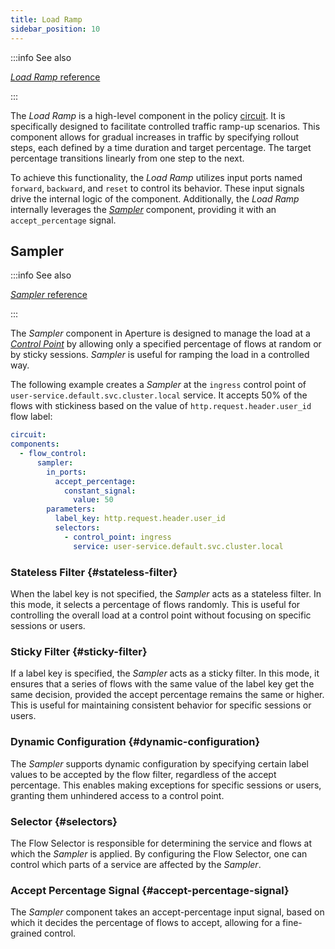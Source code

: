 ```yaml
---
title: Load Ramp
sidebar_position: 10
---
```


:::info See also

[_Load Ramp_ reference][load-ramp]

:::

The _Load Ramp_ is a high-level component in the policy
[circuit](./advanced/circuit.md). It is specifically designed to facilitate
controlled traffic ramp-up scenarios. This component allows for gradual
increases in traffic by specifying rollout steps, each defined by a time
duration and target percentage. The target percentage transitions linearly from
one step to the next.

To achieve this functionality, the _Load Ramp_ utilizes input ports named
`forward`, `backward`, and `reset` to control its behavior. These input signals
drive the internal logic of the component. Additionally, the _Load Ramp_
internally leverages the [_Sampler_](#sampler) component, providing it with an
`accept_percentage` signal.

## Sampler

:::info See also

[_Sampler_ reference][sampler]

:::

The _Sampler_ component in Aperture is designed to manage the load at a
[_Control Point_][control-point] by allowing only a specified percentage of
flows at random or by sticky sessions. _Sampler_ is useful for ramping the load
in a controlled way.

The following example creates a _Sampler_ at the `ingress` control point of
`user-service.default.svc.cluster.local` service. It accepts 50% of the flows
with stickiness based on the value of `http.request.header.user_id` flow label:

```yaml
circuit:
components:
  - flow_control:
      sampler:
        in_ports:
          accept_percentage:
            constant_signal:
              value: 50
        parameters:
          label_key: http.request.header.user_id
          selectors:
            - control_point: ingress
              service: user-service.default.svc.cluster.local
```

### Stateless Filter {#stateless-filter}

When the label key is not specified, the _Sampler_ acts as a stateless filter.
In this mode, it selects a percentage of flows randomly. This is useful for
controlling the overall load at a control point without focusing on specific
sessions or users.

### Sticky Filter {#sticky-filter}

If a label key is specified, the _Sampler_ acts as a sticky filter. In this
mode, it ensures that a series of flows with the same value of the label key get
the same decision, provided the accept percentage remains the same or higher.
This is useful for maintaining consistent behavior for specific sessions or
users.

### Dynamic Configuration {#dynamic-configuration}

The _Sampler_ supports dynamic configuration by specifying certain label values
to be accepted by the flow filter, regardless of the accept percentage. This
enables making exceptions for specific sessions or users, granting them
unhindered access to a control point.

### Selector {#selectors}

The Flow Selector is responsible for determining the service and flows at which
the _Sampler_ is applied. By configuring the Flow Selector, one can control
which parts of a service are affected by the _Sampler_.

### Accept Percentage Signal {#accept-percentage-signal}

The _Sampler_ component takes an accept-percentage input signal, based on which
it decides the percentage of flows to accept, allowing for a fine-grained
control.

[sampler]: /reference/configuration/spec.md#sampler
[control-point]: /concepts/control-point.md
[load-ramp]: /reference/configuration/spec.md#load-ramp
